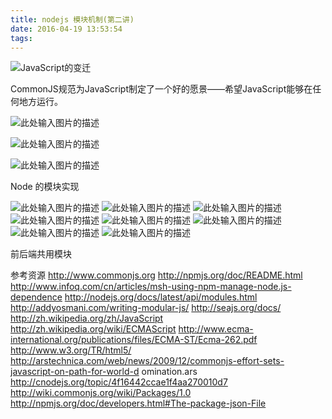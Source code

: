 ```yaml
---
title: nodejs 模块机制(第二讲)
date: 2016-04-19 13:53:54
tags:
---
```


![JavaScript的变迁][1]

CommonJS规范为JavaScript制定了一个好的愿景——希望JavaScript能够在任何地方运行。

<!-- more -->

![此处输入图片的描述][2]

![此处输入图片的描述][3]

![此处输入图片的描述][4]


Node 的模块实现

![此处输入图片的描述][5]
![此处输入图片的描述][6]
![此处输入图片的描述][7]
![此处输入图片的描述][8]
![此处输入图片的描述][9]
![此处输入图片的描述][10]
![此处输入图片的描述][11]
![此处输入图片的描述][12]


前后端共用模块



参考资源
http://www.commonjs.org
http://npmjs.org/doc/README.html
http://www.infoq.com/cn/articles/msh-using-npm-manage-node.js-dependence
http://nodejs.org/docs/latest/api/modules.html
http://addyosmani.com/writing-modular-js/
http://seajs.org/docs/
http://zh.wikipedia.org/zh/JavaScript
http://zh.wikipedia.org/wiki/ECMAScript
http://www.ecma-international.org/publications/files/ECMA-ST/Ecma-262.pdf
http://www.w3.org/TR/html5/
http://arstechnica.com/web/news/2009/12/commonjs-effort-sets-javascript-on-path-for-world-d
omination.ars
http://cnodejs.org/topic/4f16442ccae1f4aa270010d7
http://wiki.commonjs.org/wiki/Packages/1.0
http://npmjs.org/doc/developers.html#The-package-json-File






  [1]: /img/node05.png
  [2]: /img/node06.png
  [3]: /img/node07.png
  [4]: /img/node08.png
  [5]: /img/node09.png
  [6]: /img/node10.png
  [7]: /img/node11.png
  [8]: /img/node12.png
  [9]: /img/node13.png
  [10]: /img/node14.png
  [11]: /img/node15.png
  [12]: /img/node16.png






